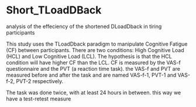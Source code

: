 # Short_TLoadDBack
analysis of the effeciency of the shortened DLoadDback in tiring participants

This study uses the TLoadDback paradigm to manipulate Cognitive Fatigue (CF) between participants.
There are two conditions: High Cognitive Load (HCL) and Low Cognitive Load (LCL).
The hypothesis is that the HCL condition will have higher CF than the LCL.
CF is measured by the VAS-f questionnaire and the PVT (a reaction time task). 
the VAS-f and PVT are measured before and after the task and are named VAS-f-1, PVT-1 and VAS-f-2, PVT-2 respectively.

The task was done twice, with at least 24 hours in between. this way we have a test-retest measure

